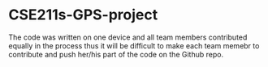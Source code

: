 # CSE211s-GPS-project
The code was written on one device and all team members contributed equally in the process thus it will be difficult to make each team memebr to contribute and push her/his part of the code on the Github repo.
